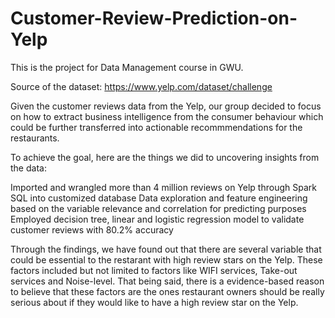# Customer-Review-Prediction-on-Yelp

This is the project for Data Management course in GWU.

Source of the dataset: https://www.yelp.com/dataset/challenge

Given the customer reviews data from the Yelp, our group decided to focus on how to extract business intelligence from the consumer behaviour which could be further transferred into actionable recommmendations for the restaurants.

To achieve the goal, here are the things we did to uncovering insights from the data:

Imported and wrangled more than 4 million reviews on Yelp through Spark SQL into customized database
Data exploration and feature engineering based on the variable relevance and correlation for predicting purposes
Employed decision tree, linear and logistic regression model to validate customer reviews with 80.2% accuracy

Through the findings, we have found out that there are several variable that could be essential to the restarant with high review stars on the Yelp. These factors included but not limited to factors like WIFI services, Take-out services and Noise-level. That being said, there is a evidence-based reason to believe that these factors are the ones restaurant owners should be really serious about if they would like to have a high review star on the Yelp.
